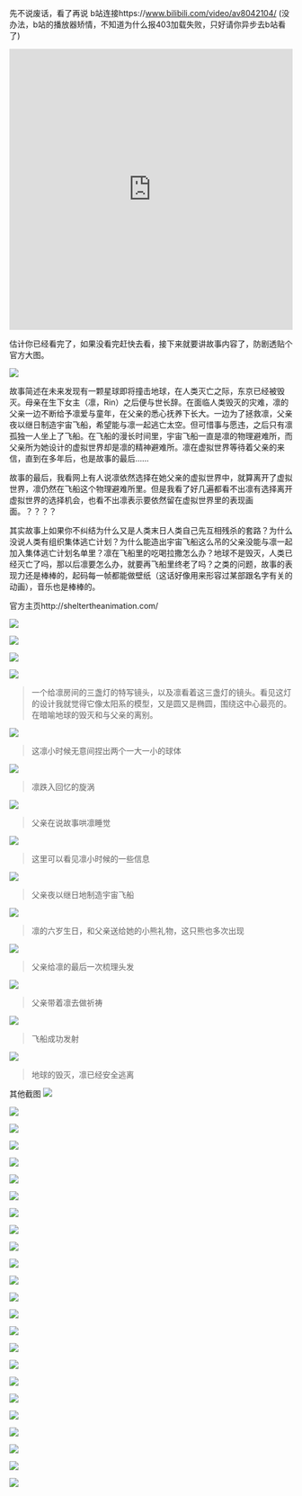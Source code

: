 先不说废话，看了再说
b站连接https://www.bilibili.com/video/av8042104/ (没办法，b站的播放器矫情，不知道为什么报403加载失败，只好请你异步去b站看了)

<embed width="100%" height="500" src="https://www.youtube.com/embed/fzQ6gRAEoy0" frameborder="0" allow="autoplay; encrypted-media" allowfullscreen></embed>

估计你已经看完了，如果没看完赶快去看，接下来就要讲故事内容了，防剧透贴个官方大图。

![](/file/blog/code/20190822/sheltertheanimation.com-resources-img-mv_bg.jpg.1.jpg)

故事简述在未来发现有一颗星球即将撞击地球，在人类灭亡之际，东京已经被毁灭。母亲在生下女主（凛，Rin）之后便与世长辞。在面临人类毁灭的灾难，凛的父亲一边不断给予凛爱与童年，在父亲的悉心抚养下长大。一边为了拯救凛，父亲夜以继日制造宇宙飞船，希望能与凛一起逃亡太空。但可惜事与愿违，之后只有凛孤独一人坐上了飞船。在飞船的漫长时间里，宇宙飞船一直是凛的物理避难所，而父亲所为她设计的虚拟世界却是凛的精神避难所。凛在虚拟世界等待着父亲的来信，直到在多年后，也是故事的最后……

故事的最后，我看网上有人说凛依然选择在她父亲的虚拟世界中，就算离开了虚拟世界，凛仍然在飞船这个物理避难所里。但是我看了好几遍都看不出凛有选择离开虚拟世界的选择机会，也看不出凛表示要依然留在虚拟世界里的表现画面。？？？？

其实故事上如果你不纠结为什么又是人类末日人类自己先互相残杀的套路？为什么没说人类有组织集体逃亡计划？为什么能造出宇宙飞船这么吊的父亲没能与凛一起加入集体逃亡计划名单里？凛在飞船里的吃喝拉撒怎么办？地球不是毁灭，人类已经灭亡了吗，那以后凛要怎么办，就要再飞船里终老了吗？之类的问题，故事的表现力还是棒棒的，起码每一帧都能做壁纸（这话好像用来形容过某部跟名字有关的动画），音乐也是棒棒的。

官方主页http://sheltertheanimation.com/

![](/file/blog/code/20190822/Shelter%20the%20Animation%20%5BBDrip%20x265%2010bit%201920x1080%20FLAC%5D.mkv_20180130_112221.740.jpg)

![](/file/blog/code/20190822/Shelter%20the%20Animation%20%5BBDrip%20x265%2010bit%201920x1080%20FLAC%5D.mkv_20180130_112233.106.jpg)

![](/file/blog/code/20190822/Shelter%20the%20Animation%20%5BBDrip%20x265%2010bit%201920x1080%20FLAC%5D.mkv_20180130_112237.020.jpg)

![](/file/blog/code/20190822/Shelter%20the%20Animation%20%5BBDrip%20x265%2010bit%201920x1080%20FLAC%5D.mkv_20180130_112240.420.jpg)

>一个给凛房间的三盏灯的特写镜头，以及凛看着这三盏灯的镜头。看见这灯的设计我就觉得它像太阳系的模型，又是圆又是椭圆，围绕这中心最亮的。在暗喻地球的毁灭和与父亲的离别。

![](/file/blog/code/20190822/Shelter%20the%20Animation%20%5BBDrip%20x265%2010bit%201920x1080%20FLAC%5D.mkv_20180130_112500.110.jpg)

>这凛小时候无意间捏出两个一大一小的球体

![](/file/blog/code/20190822/Shelter%20the%20Animation%20%5BBDrip%20x265%2010bit%201920x1080%20FLAC%5D.mkv_20180130_112505.949.jpg)

>凛跌入回忆的旋涡

![](/file/blog/code/20190822/Shelter%20the%20Animation%20%5BBDrip%20x265%2010bit%201920x1080%20FLAC%5D.mkv_20180130_112533.345.jpg)
>父亲在说故事哄凛睡觉

![](/file/blog/code/20190822/Shelter%20the%20Animation%20%5BBDrip%20x265%2010bit%201920x1080%20FLAC%5D.mkv_20180130_112721.333.jpg)

>这里可以看见凛小时候的一些信息

![](/file/blog/code/20190822/Shelter%20the%20Animation%20%5BBDrip%20x265%2010bit%201920x1080%20FLAC%5D.mkv_20180130_112726.672.jpg)

>父亲夜以继日地制造宇宙飞船

![](/file/blog/code/20190822/Shelter%20the%20Animation%20%5BBDrip%20x265%2010bit%201920x1080%20FLAC%5D.mkv_20180130_112734.834.jpg)

>凛的六岁生日，和父亲送给她的小熊礼物，这只熊也多次出现

![](/file/blog/code/20190822/Shelter%20the%20Animation%20%5BBDrip%20x265%2010bit%201920x1080%20FLAC%5D.mkv_20180130_112742.351.jpg)

>父亲给凛的最后一次梳理头发

![](/file/blog/code/20190822/Shelter%20the%20Animation%20%5BBDrip%20x265%2010bit%201920x1080%20FLAC%5D.mkv_20180130_112801.481.jpg)

>父亲带着凛去做祈祷

![](/file/blog/code/20190822/Shelter%20the%20Animation%20%5BBDrip%20x265%2010bit%201920x1080%20FLAC%5D.mkv_20180130_112840.694.jpg)

>飞船成功发射

![](/file/blog/code/20190822/Shelter%20the%20Animation%20%5BBDrip%20x265%2010bit%201920x1080%20FLAC%5D.mkv_20180130_112844.662.jpg)

>地球的毁灭，凛已经安全逃离

其他截图
![](/file/blog/code/20190822/Shelter%20the%20Animation%20%5BBDrip%20x265%2010bit%201920x1080%20FLAC%5D.mkv_20180130_111627.715.jpg)

![](/file/blog/code/20190822/Shelter%20the%20Animation%20%5BBDrip%20x265%2010bit%201920x1080%20FLAC%5D.mkv_20180130_111752.334.jpg)

![](/file/blog/code/20190822/Shelter%20the%20Animation%20%5BBDrip%20x265%2010bit%201920x1080%20FLAC%5D.mkv_20180130_111825.052.jpg)

![](/file/blog/code/20190822/Shelter%20the%20Animation%20%5BBDrip%20x265%2010bit%201920x1080%20FLAC%5D.mkv_20180130_111832.623.jpg)

![](/file/blog/code/20190822/Shelter%20the%20Animation%20%5BBDrip%20x265%2010bit%201920x1080%20FLAC%5D.mkv_20180130_111838.173.jpg)

![](/file/blog/code/20190822/Shelter%20the%20Animation%20%5BBDrip%20x265%2010bit%201920x1080%20FLAC%5D.mkv_20180130_111936.987.jpg)

![](/file/blog/code/20190822/Shelter%20the%20Animation%20%5BBDrip%20x265%2010bit%201920x1080%20FLAC%5D.mkv_20180130_111941.907.jpg)

![](/file/blog/code/20190822/Shelter%20the%20Animation%20%5BBDrip%20x265%2010bit%201920x1080%20FLAC%5D.mkv_20180130_112003.700.jpg)

![](/file/blog/code/20190822/Shelter%20the%20Animation%20%5BBDrip%20x265%2010bit%201920x1080%20FLAC%5D.mkv_20180130_112018.595.jpg)

![](/file/blog/code/20190822/Shelter%20the%20Animation%20%5BBDrip%20x265%2010bit%201920x1080%20FLAC%5D.mkv_20180130_112106.744.jpg)

![](/file/blog/code/20190822/Shelter%20the%20Animation%20%5BBDrip%20x265%2010bit%201920x1080%20FLAC%5D.mkv_20180130_112115.323.jpg)

![](/file/blog/code/20190822/Shelter%20the%20Animation%20%5BBDrip%20x265%2010bit%201920x1080%20FLAC%5D.mkv_20180130_112120.217.jpg)

![](/file/blog/code/20190822/Shelter%20the%20Animation%20%5BBDrip%20x265%2010bit%201920x1080%20FLAC%5D.mkv_20180130_112123.339.jpg)

![](/file/blog/code/20190822/Shelter%20the%20Animation%20%5BBDrip%20x265%2010bit%201920x1080%20FLAC%5D.mkv_20180130_112217.321.jpg)

![](/file/blog/code/20190822/Shelter%20the%20Animation%20%5BBDrip%20x265%2010bit%201920x1080%20FLAC%5D.mkv_20180130_112307.292.jpg)

![](/file/blog/code/20190822/Shelter%20the%20Animation%20%5BBDrip%20x265%2010bit%201920x1080%20FLAC%5D.mkv_20180130_112313.480.jpg)

![](/file/blog/code/20190822/Shelter%20the%20Animation%20%5BBDrip%20x265%2010bit%201920x1080%20FLAC%5D.mkv_20180130_112322.436.jpg)

![](/file/blog/code/20190822/Shelter%20the%20Animation%20%5BBDrip%20x265%2010bit%201920x1080%20FLAC%5D.mkv_20180130_112331.959.jpg)

![](/file/blog/code/20190822/Shelter%20the%20Animation%20%5BBDrip%20x265%2010bit%201920x1080%20FLAC%5D.mkv_20180130_112334.968.jpg)

![](/file/blog/code/20190822/Shelter%20the%20Animation%20%5BBDrip%20x265%2010bit%201920x1080%20FLAC%5D.mkv_20180130_112343.050.jpg)

![](/file/blog/code/20190822/Shelter%20the%20Animation%20%5BBDrip%20x265%2010bit%201920x1080%20FLAC%5D.mkv_20180130_112354.666.jpg)

![](/file/blog/code/20190822/Shelter%20the%20Animation%20%5BBDrip%20x265%2010bit%201920x1080%20FLAC%5D.mkv_20180130_112527.780.jpg)

![](/file/blog/code/20190822/Shelter%20the%20Animation%20%5BBDrip%20x265%2010bit%201920x1080%20FLAC%5D.mkv_20180130_112819.909.jpg)

![](/file/blog/code/20190822/Shelter%20the%20Animation%20%5BBDrip%20x265%2010bit%201920x1080%20FLAC%5D.mkv_20180130_112827.631.jpg)
